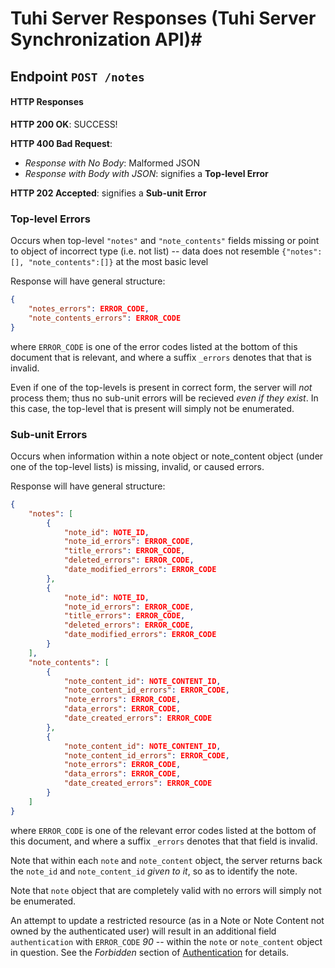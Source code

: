 # Tuhi Server Responses (Tuhi Server Synchronization API)#

## Endpoint `POST /notes`
#### HTTP Responses
**HTTP 200 OK**: SUCCESS!

**HTTP 400 Bad Request**: 
* *Response with No Body*: Malformed JSON
* *Response with Body with JSON*: signifies a **Top-level Error**

**HTTP 202 Accepted**: signifies a **Sub-unit Error** 

### Top-level Errors
Occurs when top-level `"notes"` and `"note_contents"` fields missing or point to object of incorrect type (i.e. not list) -- data does not resemble `{"notes":[], "note_contents":[]}` at the most basic level

Response will have general structure:
```json
{
	"notes_errors": ERROR_CODE,
    "note_contents_errors": ERROR_CODE
}
```
where `ERROR_CODE` is one of the error codes listed at the bottom of this document that is relevant, and where a suffix `_errors` denotes that that is invalid.

Even if one of the top-levels is present in correct form, the server will *not* process them; thus no sub-unit errors will be recieved *even if they exist*. In this case, the top-level that is present will simply not be enumerated.

### Sub-unit Errors
Occurs when information  within a note object or note_content object (under one of the top-level lists) is missing, invalid, or caused errors. 

Response will have general structure:
```json
{
	"notes": [
    	{
        	"note_id": NOTE_ID,
            "note_id_errors": ERROR_CODE,
            "title_errors": ERROR_CODE,
            "deleted_errors": ERROR_CODE,
            "date_modified_errors": ERROR_CODE
        },
        {
        	"note_id": NOTE_ID,
            "note_id_errors": ERROR_CODE,
            "title_errors": ERROR_CODE,
            "deleted_errors": ERROR_CODE,
            "date_modified_errors": ERROR_CODE
        }
    ],
    "note_contents": [
    	{
        	"note_content_id": NOTE_CONTENT_ID,
            "note_content_id_errors": ERROR_CODE,
            "note_errors": ERROR_CODE,
            "data_errors": ERROR_CODE,
            "date_created_errors": ERROR_CODE
        },
        {
        	"note_content_id": NOTE_CONTENT_ID,
            "note_content_id_errors": ERROR_CODE,
            "note_errors": ERROR_CODE,
            "data_errors": ERROR_CODE,
            "date_created_errors": ERROR_CODE
        }
    ]
}
```
where `ERROR_CODE` is one of the relevant error codes listed at the bottom of this document, and where a suffix `_errors` denotes that that field is invalid.

Note that within each `note` and `note_content` object, the server returns back the `note_id` and `note_content_id` *given to it*, so as to identify the note.

Note that `note` object that are completely valid with no errors will simply not be enumerated.

An attempt to update a restricted resource (as in a Note or Note Content not owned by the authenticated user) will result in an additional field `authentication` with `ERROR_CODE` *90* -- within the `note` or `note_content` object in question. See the *Forbidden* section of [Authentication](https://github.com/icasdri/tuhi/blob/master/authentication.md) for details.
